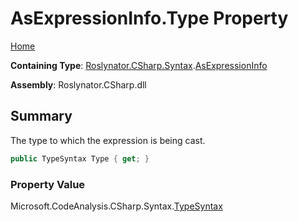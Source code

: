# AsExpressionInfo\.Type Property <a name="_Top"></a>

[Home](../../../../../README.md)

**Containing Type**: [Roslynator.CSharp.Syntax](../../README.md#_Top)\.[AsExpressionInfo](../README.md#_Top)

**Assembly**: Roslynator\.CSharp\.dll

## Summary

The type to which the expression is being cast\.

```csharp
public TypeSyntax Type { get; }
```

### Property Value

Microsoft\.CodeAnalysis\.CSharp\.Syntax\.[TypeSyntax](https://docs.microsoft.com/en-us/dotnet/api/microsoft.codeanalysis.csharp.syntax.typesyntax)

